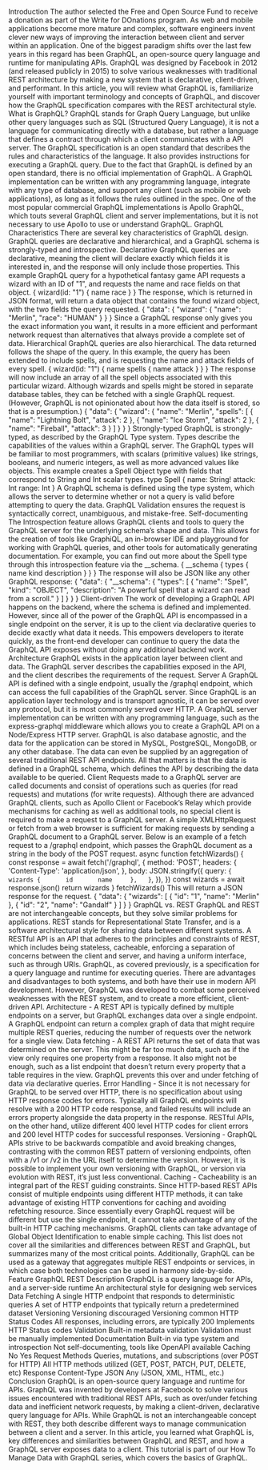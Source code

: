 Introduction The author selected the Free and Open Source Fund to receive a donation as part of the Write for DOnations program. As web and mobile applications become more mature and complex, software engineers invent clever new ways of improving the interaction between client and server within an application. One of the biggest paradigm shifts over the last few years in this regard has been GraphQL, an open-source query language and runtime for manipulating APIs. GraphQL was designed by Facebook in 2012 (and released publicly in 2015) to solve various weaknesses with traditional REST architecture by making a new system that is declarative, client-driven, and performant. In this article, you will review what GraphQL is, familiarize yourself with important terminology and concepts of GraphQL, and discover how the GraphQL specification compares with the REST architectural style. What is GraphQL? GraphQL stands for Graph Query Language, but unlike other query languages such as SQL (Structured Query Language), it is not a language for communicating directly with a database, but rather a language that defines a contract through which a client communicates with a API server. The GraphQL specification is an open standard that describes the rules and characteristics of the language. It also provides instructions for executing a GraphQL query. Due to the fact that GraphQL is defined by an open standard, there is no official implementation of GraphQL. A GraphQL implementation can be written with any programming language, integrate with any type of database, and support any client (such as mobile or web applications), as long as it follows the rules outlined in the spec. One of the most popular commercial GraphQL implementations is Apollo GraphQL, which touts several GraphQL client and server implementations, but it is not necessary to use Apollo to use or understand GraphQL. GraphQL Characteristics There are several key characteristics of GraphQL design. GraphQL queries are declarative and hierarchical, and a GraphQL schema is strongly-typed and introspective. Declarative GraphQL queries are declarative, meaning the client will declare exactly which fields it is interested in, and the response will only include those properties. This example GraphQL query for a hypothetical fantasy game API requests a wizard with an ID of "1", and requests the name and race fields on that object. {   wizard(id: "1") {     name     race   } } The response, which is returned in JSON format, will return a data object that contains the found wizard object, with the two fields the query requested. {   "data": {     "wizard": {       "name": "Merlin",       "race": "HUMAN"     }   } } Since a GraphQL response only gives you the exact information you want, it results in a more efficient and performant network request than alternatives that always provide a complete set of data. Hierarchical GraphQL queries are also hierarchical. The data returned follows the shape of the query. In this example, the query has been extended to include spells, and is requesting the name and attack fields of every spell. {   wizard(id: "1") {     name     spells {       name       attack     }   } } The response will now include an array of all the spell objects associated with this particular wizard. Although wizards and spells might be stored in separate database tables, they can be fetched with a single GraphQL request. (However, GraphQL is not opinionated about how the data itself is stored, so that is a presumption.) {   "data": {     "wizard": {       "name": "Merlin",       "spells": [         {           "name": "Lightning Bolt",           "attack": 2         },         {           "name": "Ice Storm",           "attack": 2         },         {           "name": "Fireball",           "attack": 3         }       ]     }   } } Strongly-typed GraphQL is strongly-typed, as described by the GraphQL Type system. Types describe the capabilities of the values within a GraphQL server. The GraphQL types will be familiar to most programmers, with scalars (primitive values) like strings, booleans, and numeric integers, as well as more advanced values like objects. This example creates a Spell Object type with fields that correspond to String and Int scalar types. type Spell {   name: String!   attack: Int   range: Int } A GraphQL schema is defined using the type system, which allows the server to determine whether or not a query is valid before attempting to query the data. GraphQL Validation ensures the request is syntactically correct, unambiguous, and mistake-free. Self-documenting The Introspection feature allows GraphQL clients and tools to query the GraphQL server for the underlying schema’s shape and data. This allows for the creation of tools like GraphiQL, an in-browser IDE and playground for working with GraphQL queries, and other tools for automatically generating documentation. For example, you can find out more about the Spell type through this introspection feature via the __schema. {   __schema {     types {       name       kind       description     }   } } The response will also be JSON like any other GraphQL response: {   "data": {     "__schema": {       "types": [         {           "name": "Spell",           "kind": "OBJECT",           "description": "A powerful spell that a wizard can read from a scroll."         }       ]     }   } } Client-driven The work of developing a GraphQL API happens on the backend, where the schema is defined and implemented. However, since all of the power of the GraphQL API is encompassed in a single endpoint on the server, it is up to the client via declarative queries to decide exactly what data it needs. This empowers developers to iterate quickly, as the front-end developer can continue to query the data the GraphQL API exposes without doing any additional backend work. Architecture GraphQL exists in the application layer between client and data. The GraphQL server describes the capabilities exposed in the API, and the client describes the requirements of the request. Server A GraphQL API is defined with a single endpoint, usually the /graphql endpoint, which can access the full capabilities of the GraphQL server. Since GraphQL is an application layer technology and is transport agnostic, it can be served over any protocol, but it is most commonly served over HTTP. A GraphQL server implementation can be written with any programming language, such as the express-graphql middleware which allows you to create a GraphQL API on a Node/Express HTTP server. GraphQL is also database agnostic, and the data for the application can be stored in MySQL, PostgreSQL, MongoDB, or any other database. The data can even be supplied by an aggregation of several traditional REST API endpoints. All that matters is that the data is defined in a GraphQL schema, which defines the API by describing the data available to be queried. Client Requests made to a GraphQL server are called documents and consist of operations such as queries (for read requests) and mutations (for write requests). Although there are advanced GraphQL clients, such as Apollo Client or Facebook’s Relay which provide mechanisms for caching as well as additional tools, no special client is required to make a request to a GraphQL server. A simple XMLHttpRequest or fetch from a web browser is sufficient for making requests by sending a GraphQL document to a GraphQL server. Below is an example of a fetch request to a /graphql endpoint, which passes the GraphQL document as a string in the body of the POST request. async function fetchWizards() {   const response = await fetch('/graphql', {     method: 'POST',     headers: {       'Content-Type': 'application/json',     },     body: JSON.stringify({       query: `{     wizards {       id       name     },   }`,     }),   })   const wizards = await response.json()   return wizards } fetchWizards() This will return a JSON response for the request. {   "data": {     "wizards": [       { "id": "1", "name": "Merlin" },       { "id": "2", "name": "Gandalf" }     ]   } } GraphQL vs. REST GraphQL and REST are not interchangeable concepts, but they solve similar problems for applications. REST stands for Representational State Transfer, and is a software architectural style for sharing data between different systems. A RESTful API is an API that adheres to the principles and constraints of REST, which includes being stateless, cacheable, enforcing a separation of concerns between the client and server, and having a uniform interface, such as through URIs. GraphQL, as covered previously, is a specification for a query language and runtime for executing queries. There are advantages and disadvantages to both systems, and both have their use in modern API development. However, GraphQL was developed to combat some perceived weaknesses with the REST system, and to create a more efficient, client-driven API. Architecture - A REST API is typically defined by multiple endpoints on a server, but GraphQL exchanges data over a single endpoint. A GraphQL endpoint can return a complex graph of data that might require multiple REST queries, reducing the number of requests over the network for a single view. Data fetching - A REST API returns the set of data that was determined on the server. This might be far too much data, such as if the view only requires one property from a response. It also might not be enough, such as a list endpoint that doesn’t return every property that a table requires in the view. GraphQL prevents this over and under fetching of data via declarative queries. Error Handling - Since it is not necessary for GraphQL to be served over HTTP, there is no specification about using HTTP response codes for errors. Typically all GraphQL endpoints will resolve with a 200 HTTP code response, and failed results will include an errors property alongside the data property in the response. RESTful APIs, on the other hand, utilize different 400 level HTTP codes for client errors and 200 level HTTP codes for successful responses. Versioning - GraphQL APIs strive to be backwards compatible and avoid breaking changes, contrasting with the common REST pattern of versioning endpoints, often with a /v1 or /v2 in the URL itself to determine the version. However, it is possible to implement your own versioning with GraphQL, or version via evolution with REST, it’s just less conventional. Caching - Cacheability is an integral part of the REST guiding constraints. Since HTTP-based REST APIs consist of multiple endpoints using different HTTP methods, it can take advantage of existing HTTP conventions for caching and avoiding refetching resource. Since essentially every GraphQL request will be different but use the single endpoint, it cannot take advantage of any of the built-in HTTP caching mechanisms. GraphQL clients can take advantage of Global Object Identification to enable simple caching. This list does not cover all the similarities and differences between REST and GraphQL, but summarizes many of the most critical points. Additionally, GraphQL can be used as a gateway that aggregates multiple REST endpoints or services, in which case both technologies can be used in harmony side-by-side. Feature	GraphQL	REST Description	GraphQL is a query language for APIs, and a server-side runtime	An architectural style for designing web services Data Fetching	A single HTTP endpoint that responds to deterministic queries	A set of HTTP endpoints that typically return a predetermined dataset Versioning	Versioning discouraged	Versioning common HTTP Status Codes	All responses, including errors, are typically 200	Implements HTTP Status codes Validation	Built-in metadata validation	Validation must be manually implemented Documentation	Built-in via type system and introspection	Not self-documenting, tools like OpenAPI available Caching	No	Yes Request Methods	Queries, mutations, and subscriptions (over POST for HTTP)	All HTTP methods utilized (GET, POST, PATCH, PUT, DELETE, etc) Response Content-Type	JSON	Any (JSON, XML, HTML, etc.) Conclusion GraphQL is an open-source query language and runtime for APIs. GraphQL was invented by developers at Facebook to solve various issues encountered with traditional REST APIs, such as over/under fetching data and inefficient network requests, by making a client-driven, declarative query language for APIs. While GraphQL is not an interchangeable concept with REST, they both describe different ways to manage communication between a client and a server. In this article, you learned what GraphQL is, key differences and similarities between GraphQL and REST, and how a GraphQL server exposes data to a client. This tutorial is part of our How To Manage Data with GraphQL series, which covers the basics of GraphQL.